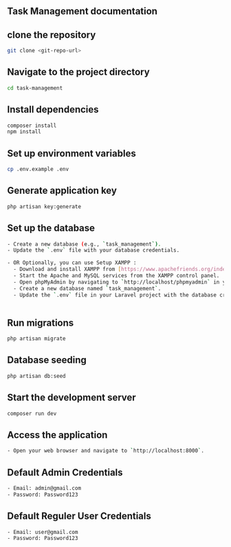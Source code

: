 
## Task Management documentation

## clone the repository
```bash
git clone <git-repo-url>
```

## Navigate to the project directory
```bash 
cd task-management
```

## Install dependencies
```bash
composer install
npm install
``` 

## Set up environment variables
```bash
cp .env.example .env
``` 

## Generate application key
```bash
php artisan key:generate
```

## Set up the database
```bash
- Create a new database (e.g., `task_management`).
- Update the `.env` file with your database credentials.

- OR Optionally, you can use Setup XAMPP :
  - Download and install XAMPP from [https://www.apachefriends.org/index.html](https://www.apachefriends.org/index.html).
  - Start the Apache and MySQL services from the XAMPP control panel.
  - Open phpMyAdmin by navigating to `http://localhost/phpmyadmin` in your web browser.
  - Create a new database named `task_management`.
  - Update the `.env` file in your Laravel project with the database credentials
    
```

## Run migrations
```bash
php artisan migrate
```

## Database seeding
```bash
php artisan db:seed
```

## Start the development server
```bash
composer run dev
```

## Access the application
```bash
- Open your web browser and navigate to `http://localhost:8000`.
```
## Default Admin Credentials
```bash
- Email: admin@gmail.com
- Password: Password123
```

## Default Reguler User Credentials
```bash
- Email: user@gmail.com
- Password: Password123
```